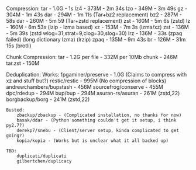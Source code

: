 Compression:
    tar  - 1.0G - 1s
    lz4  - 373M - 2m 34s
    lzo  - 349M - 3m 49s
    gz   - 304M - 1m 43s
    dar  - 294M - 1m 11s (Tar+bz2 replacement)
    bz2  - 287M - 58s
    dar  - 260M - 5m 59 (Tar+zstd replacement)
    zst  - 160M - 5m 6s (zstd)
    lz   - 160M - 6m 53s (lzip - lzma based)
    xz   - 153M - 7m 3s (lzma/xz)
    zst  - 136M - 5m 39s (zstd wlog=31,strat=9,clog=30,slog=30)
    lrz  - 136M - 33s (zpaq failed) (long dictionary lzma) (lrzip)
    zpaq - 135M - 9m 43s
    br   - 126M - 31m 15s (brotli)

Chunk Compression:
    tar            - 1.2G
    per file       - 332M
    per 10Mb chunk - 246M
    tar.zst        - 150M

Deduplication:
    Works:
        fpgaminer/preserve - 1.0G (Claims to compress with xz and stuff but?)
        restic/restic - 995M (No compression of blocks)
        andrewchambers/bupstash - 456M
        sourcefrog/conserve - 455M
        dpc/rdedup - 294M
        bup/bup - 294M
        asuran-rs/asuran - 261M (zstd,22)
        borgbackup/borg - 241M (zstd,22)

    Busted:
        zbackup/zbackup - (Complicated installation, no thanks for now)
        basak/ddar - (Python something couldn't get it setup, i think py2.7?)
        derekp7/snebu - (Client/server setup, kinda complicated to get going?)
        kopia/kopia - (Works but is unclear what it all backed up)

    TBD:
        duplicati/duplicati
        gilbertchen/duplicacy
